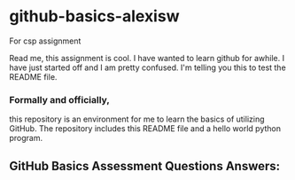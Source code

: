 # github-basics-alexisw
For csp assignment

Read me, this assignment is cool. I have wanted to learn github for awhile. I have just started off and I am pretty confused. I'm telling you this to test the README file. 
### Formally and officially,
this repository is an environment for me to learn the basics of utilizing GitHub. The repository includes this README file and a hello world python program.

## GitHub Basics Assessment Questions Answers:

